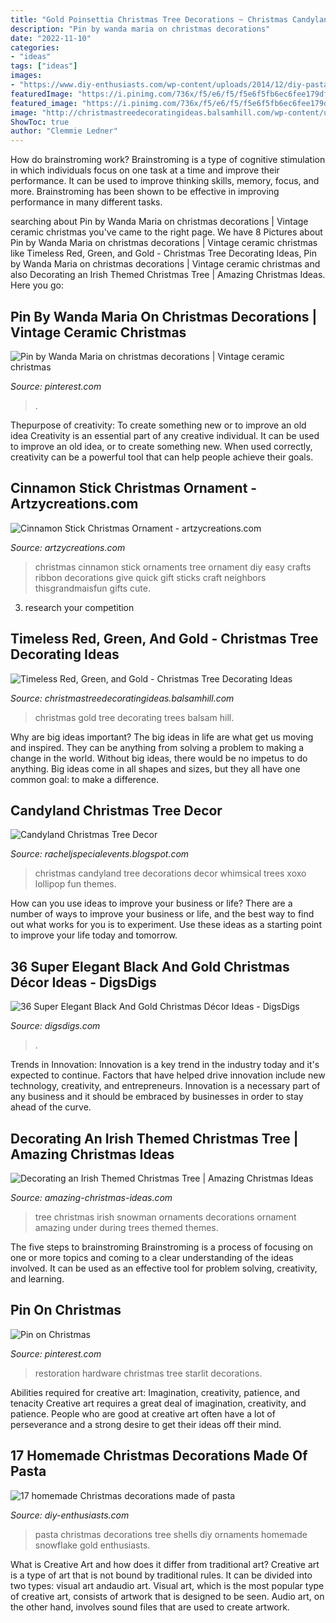 ```yaml
---
title: "Gold Poinsettia Christmas Tree Decorations ~ Christmas Candyland Tree Decorations Decor Whimsical Trees Xoxo Lollipop Fun Themes"
description: "Pin by wanda maria on christmas decorations"
date: "2022-11-10"
categories:
- "ideas"
tags: ["ideas"]
images:
- "https://www.diy-enthusiasts.com/wp-content/uploads/2014/12/diy-pasta-christmas-decorations-pasta-shells-christmas-tree.jpg"
featuredImage: "https://i.pinimg.com/736x/f5/e6/f5/f5e6f5fb6ec6fee179df5eef3a01ab8c--pilgrim-restoration-hardware.jpg"
featured_image: "https://i.pinimg.com/736x/f5/e6/f5/f5e6f5fb6ec6fee179df5eef3a01ab8c--pilgrim-restoration-hardware.jpg"
image: "http://christmastreedecoratingideas.balsamhill.com/wp-content/uploads/2016/02/DSC_0167-resize.jpg"
ShowToc: true
author: "Clemmie Ledner"
---
```



How do brainstroming work?
Brainstroming is a type of cognitive stimulation in which individuals focus on one task at a time and improve their performance. It can be used to improve thinking skills, memory, focus, and more. Brainstroming has been shown to be effective in improving performance in many different tasks.

	

		
searching about Pin by Wanda Maria on christmas decorations | Vintage ceramic christmas you've came to the right page. We have 8 Pictures about Pin by Wanda Maria on christmas decorations | Vintage ceramic christmas like Timeless Red, Green, and Gold - Christmas Tree Decorating Ideas, Pin by Wanda Maria on christmas decorations | Vintage ceramic christmas and also Decorating an Irish Themed Christmas Tree | Amazing Christmas Ideas. Here you go:
		
    
## Pin By Wanda Maria On Christmas Decorations | Vintage Ceramic Christmas

<img loading=lazy src="https://i.pinimg.com/736x/0d/ef/6b/0def6b1b4fad3b9a299a1775378ec227.jpg" onerror="this.onerror=null;this.src='https://tse4.mm.bing.net/th?id=OIP.CLbVJh-i9YWtx5vQBgh_WQHaJ2&amp;pid=15.1';" alt="Pin by Wanda Maria on christmas decorations | Vintage ceramic christmas">

_Source: pinterest.com_

>. 

	

Thepurpose of creativity: To create something new or to improve an old idea
Creativity is an essential part of any creative individual. It can be used to improve an old idea, or to create something new. When used correctly, creativity can be a powerful tool that can help people achieve their goals.

    
## Cinnamon Stick Christmas Ornament - Artzycreations.com

<img loading=lazy src="https://artzycreations.com/wp-content/uploads/2015/12/Cinnamon-Stick-Christmas-Ornament-683x1024.jpg" onerror="this.onerror=null;this.src='https://tse2.mm.bing.net/th?id=OIP.Gw6LwSe1VDok0pEC9rWUSQHaLG&amp;pid=15.1';" alt="Cinnamon Stick Christmas Ornament - artzycreations.com">

_Source: artzycreations.com_

>christmas cinnamon stick ornaments tree ornament diy easy crafts ribbon decorations give quick gift sticks craft neighbors thisgrandmaisfun gifts cute. 

	

3. research your competition 

    
## Timeless Red, Green, And Gold - Christmas Tree Decorating Ideas

<img loading=lazy src="http://christmastreedecoratingideas.balsamhill.com/wp-content/uploads/2016/02/DSC_0167-resize.jpg" onerror="this.onerror=null;this.src='https://tse1.mm.bing.net/th?id=OIP.w_RUQUuKAaonVR4-TMunIwHaLH&amp;pid=15.1';" alt="Timeless Red, Green, and Gold - Christmas Tree Decorating Ideas">

_Source: christmastreedecoratingideas.balsamhill.com_

>christmas gold tree decorating trees balsam hill. 

	

Why are big ideas important?
The big ideas in life are what get us moving and inspired. They can be anything from solving a problem to making a change in the world. Without big ideas, there would be no impetus to do anything. Big ideas come in all shapes and sizes, but they all have one common goal: to make a difference.

    
## Candyland Christmas Tree Decor

<img loading=lazy src="https://1.bp.blogspot.com/-Jz8eycjWa-4/WD0wlKg37ZI/AAAAAAAAC80/nQhzZgVNkMAIAKOCD3zjwyYZRiuQden7QCEw/s1600/DSC_8240web.jpg" onerror="this.onerror=null;this.src='https://tse1.mm.bing.net/th?id=OIP.Pkrm9h_nNfIt49kRoQgcWgHaLG&amp;pid=15.1';" alt="Candyland Christmas Tree Decor">

_Source: racheljspecialevents.blogspot.com_

>christmas candyland tree decorations decor whimsical trees xoxo lollipop fun themes. 

	

How can you use ideas to improve your business or life?
There are a number of ways to improve your business or life, and the best way to find out what works for you is to experiment. Use these ideas as a starting point to improve your life today and tomorrow.

    
## 36 Super Elegant Black And Gold Christmas Décor Ideas - DigsDigs

<img loading=lazy src="https://www.digsdigs.com/photos/elegant-black-and-gold-christmas-decor-ideas-1-554x738.jpg" onerror="this.onerror=null;this.src='https://tse4.mm.bing.net/th?id=OIP.soNisjkNxMblMxzo8ZIohAHaJ3&amp;pid=15.1';" alt="36 Super Elegant Black And Gold Christmas Décor Ideas - DigsDigs">

_Source: digsdigs.com_

>. 

	

Trends in Innovation:
Innovation is a key trend in the industry today and it's expected to continue. Factors that have helped drive innovation include new technology, creativity, and entrepreneurs. Innovation is a necessary part of any business and it should be embraced by businesses in order to stay ahead of the curve.

    
## Decorating An Irish Themed Christmas Tree | Amazing Christmas Ideas

<img loading=lazy src="http://www.amazing-christmas-ideas.com/assets/images/Irish-Christmas-Tree/irish-snowman-1.jpg" onerror="this.onerror=null;this.src='https://tse4.mm.bing.net/th?id=OIP.n94Q9NVbgVGCvfyqn47SKQHaJ3&amp;pid=15.1';" alt="Decorating an Irish Themed Christmas Tree | Amazing Christmas Ideas">

_Source: amazing-christmas-ideas.com_

>tree christmas irish snowman ornaments decorations ornament amazing under during trees themed themes. 

	

The five steps to brainstroming
Brainstroming is a process of focusing on one or more topics and coming to a clear understanding of the ideas involved. It can be used as an effective tool for problem solving, creativity, and learning.

    
## Pin On Christmas

<img loading=lazy src="https://i.pinimg.com/736x/f5/e6/f5/f5e6f5fb6ec6fee179df5eef3a01ab8c--pilgrim-restoration-hardware.jpg" onerror="this.onerror=null;this.src='https://tse1.mm.bing.net/th?id=OIP.FuaaaEnDU48ZEbN_G0kC9gHaJ3&amp;pid=15.1';" alt="Pin on Christmas">

_Source: pinterest.com_

>restoration hardware christmas tree starlit decorations. 

	

Abilities required for creative art: Imagination, creativity, patience, and tenacity
Creative art requires a great deal of imagination, creativity, and patience. People who are good at creative art often have a lot of perseverance and a strong desire to get their ideas off their mind.

    
## 17 Homemade Christmas Decorations Made Of Pasta

<img loading=lazy src="https://www.diy-enthusiasts.com/wp-content/uploads/2014/12/diy-pasta-christmas-decorations-pasta-shells-christmas-tree.jpg" onerror="this.onerror=null;this.src='https://tse3.mm.bing.net/th?id=OIP.0tbrsna2Xx9gIU5GDa71bAHaJ4&amp;pid=15.1';" alt="17 homemade Christmas decorations made of pasta">

_Source: diy-enthusiasts.com_

>pasta christmas decorations tree shells diy ornaments homemade snowflake gold enthusiasts. 

	

What is Creative Art and how does it differ from traditional art?
Creative art is a type of art that is not bound by traditional rules. It can be divided into two types: visual art andaudio art. Visual art, which is the most popular type of creative art, consists of artwork that is designed to be seen. Audio art, on the other hand, involves sound files that are used to create artwork.

